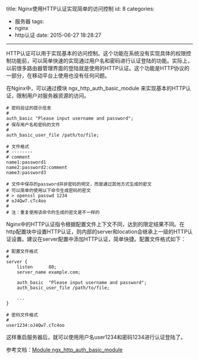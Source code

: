 title: Nginx使用HTTP认证实现简单的访问控制
id: 8
categories:
  - 服务器
tags:
  - nginx
  - http认证
date: 2015-06-27 18:28:27
---

HTTP认证可以用于实现基本的访问控制。这个功能在系统没有实现具体的权限控制功能前，可以简单快速的实现通过用户名和密码进行认证登陆的功能。实际上，以前很多路由器管理界面的登陆就是使用的HTTP认证。这个功能是HTTP协议的一部分，在移动平台上使用也没有任何问题。

在Nginx中，可以通过模块 ngx_http_auth_basic_module 来实现基本的HTTP认证，限制用户对服务器资源的访问。

```
# 密码验证的提示信息
#
auth_basic "Please input username and password";
# 保存用户名和密码的文件
#
auth_basic_user_file /path/to/file;
```

<!--more-->

```
# 文件格式
# --------
# comment
name1:password1
name2:password2:comment
name3:password3

# 文件中保存的password并非密码的明文，而是通过其他方式生成的密文
# 可以简单的使用以下命令生成密码的密文
# > openssl passwd 1234
# oJ4Qw7.cTc4oo
#
# 注：重复使用该命令的生成的密文是不一样的
```

Nginx中的HTTP认证指令根据配置文件上下文不同，达到的限定结果不同。在http配置块中设置HTTP认证，则内部的server和location会继承上一级的HTTP认证设置。建议在server配置中添加HTTP认证，简单快捷。配置文件格式如下：

```
# 配置文件格式
#
server {
    listen      80;
    server_name example.com;

    auth_basic  "Please input username and password";
    auth_basic_user_file /path/to/file;

    ...
}

# 密码文件格式
#
user1234:oJ4Qw7.cTc4oo
```

这样重启服务器后，就可以使用用户名user1234和密码1234进行认证登陆了。

参考文档：[Module ngx_http_auth_basic_module](http://nginx.org/en/docs/http/ngx_http_auth_basic_module.html)
